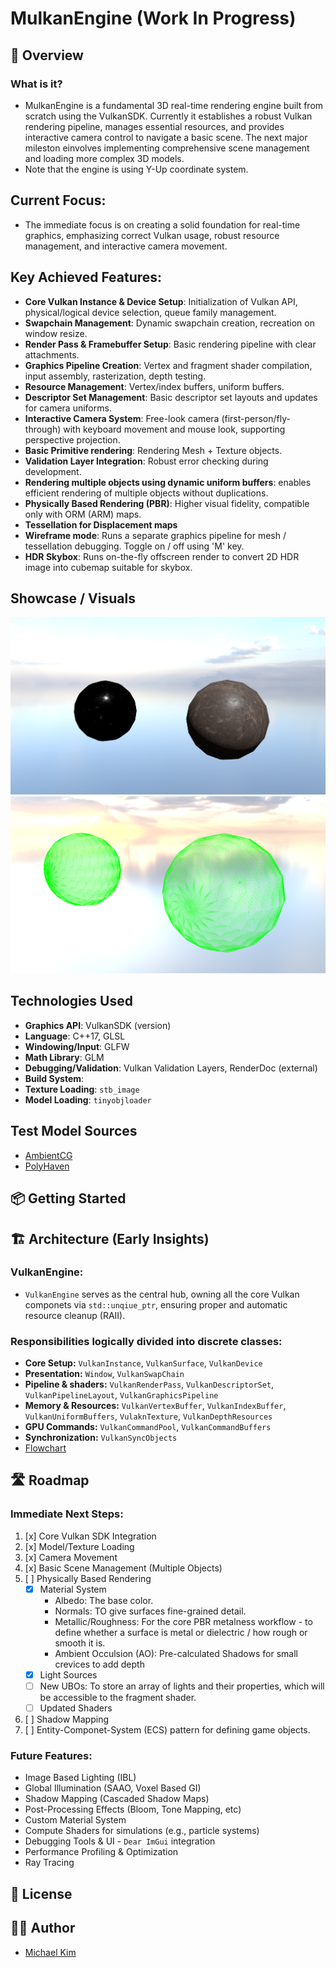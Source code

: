 # MulkanEngine (Work In Progress)

## 🚀 Overview

### What is it?
- MulkanEngine is a fundamental 3D real-time rendering engine built from scratch using the VulkanSDK. Currently it establishes a robust Vulkan rendering pipeline, manages essential resources, and provides interactive camera control to navigate a basic scene. The next major mileston einvolves implementing comprehensive scene management and loading more complex 3D models.
- Note that the engine is using Y-Up coordinate system.

## Current Focus:
- The immediate focus is on creating a solid foundation for real-time graphics, emphasizing correct Vulkan usage, robust resource management, and interactive camera movement.

## Key Achieved Features:
- **Core Vulkan Instance & Device Setup**: Initialization of Vulkan API, physical/logical device selection, queue family management.
- **Swapchain Management**: Dynamic swapchain creation, recreation on window resize.
- **Render Pass & Framebuffer Setup**: Basic rendering pipeline with clear attachments.
- **Graphics Pipeline Creation**: Vertex and fragment shader compilation, input assembly, rasterization, depth testing.
- **Resource Management**: Vertex/index buffers, uniform buffers.
- **Descriptor Set Management**: Basic descriptor set layouts and updates for camera uniforms.
- **Interactive Camera System**: Free-look camera (first-person/fly-through) with keyboard movement and mouse look, supporting perspective projection.
- **Basic Primitive rendering**: Rendering Mesh + Texture objects.
- **Validation Layer Integration**: Robust error checking during development.
- **Rendering multiple objects using dynamic uniform buffers**: enables efficient rendering of multiple objects without duplications.
- **Physically Based Rendering (PBR)**: Higher visual fidelity, compatible only with ORM (ARM) maps.
- **Tessellation for Displacement maps**
- **Wireframe mode**: Runs a separate graphics pipeline for mesh / tessellation debugging. Toggle on / off using 'M' key.
- **HDR Skybox**: Runs on-the-fly offscreen render to convert 2D HDR image into cubemap suitable for skybox.


## Showcase / Visuals

![PBR Preview](doc_assets/pbr_screenshot.png)
![Wireframe Preview](doc_assets/wireframe_screenshot.png)

## Technologies Used

- **Graphics API**: VulkanSDK (version)
- **Language**: C++17, GLSL
- **Windowing/Input**: GLFW
- **Math Library**: GLM
- **Debugging/Validation**: Vulkan Validation Layers, RenderDoc (external)
- **Build System**:
- **Texture Loading**: `stb_image`
- **Model Loading**: `tinyobjloader`

## Test Model Sources
- [AmbientCG](https://ambientcg.com/)
- [PolyHaven](https://polyhaven.com/)

## 📦 Getting Started

## 🏗️ Architecture (Early Insights)

### VulkanEngine:
- `VulkanEngine` serves as the central hub, owning all the core Vulkan componets via `std::unqiue_ptr`, ensuring proper and automatic resource cleanup (RAII).

### Responsibilities logically divided into discrete classes:
- **Core Setup:** `VulkanInstance`, `VulkanSurface`, `VulkanDevice`
- **Presentation:** `Window`, `VulkanSwapChain`
- **Pipeline & shaders:** `VulkanRenderPass`, `VulkanDescriptorSet`, `VulkanPipelineLayout`, `VulkanGraphicsPipeline`
- **Memory & Resources:** `VulkanVertexBuffer`, `VulkanIndexBuffer`, `VulkanUniformBuffers`, `VulaknTexture`, `VulkanDepthResources`
- **GPU Commands:** `VulkanCommandPool`, `VulkanCommandBuffers`
- **Synchronization:** `VulkanSyncObjects`
- [Flowchart](https://www.mermaidchart.com/app/projects/900d5192-a6e3-4c50-9c65-1af10034bb97/diagrams/9bec9c97-8039-4d93-8f35-2942a6d0b8f0/version/v0.1/edit)

## 🛣️ Roadmap

### Immediate Next Steps:
1. [x] Core Vulkan SDK Integration
2. [x] Model/Texture Loading
3. [x] Camera Movement
4. [x] Basic Scene Management (Multiple Objects)
5. [ ] Physically Based Rendering
    - [x] Material System
        - Albedo: The base color.
        - Normals: TO give surfaces fine-grained detail.
        - Metallic/Roughness: For the core PBR metalness workflow - to define whether a surface is metal or dielectric / how rough or smooth it is.
        - Ambient Occulsion (AO): Pre-calculated Shadows for small crevices to add depth
    - [x] Light Sources
    - [ ] New UBOs: To store an array of lights and their properties, which will be accessible to the fragment shader.
    - [ ] Updated Shaders
6. [ ] Shadow Mapping
7. [ ] Entity-Componet-System (ECS) pattern for defining game objects.


### Future Features:
- Image Based Lighting (IBL)
- Global Illumination (SAAO, Voxel Based GI)
- Shadow Mapping (Cascaded Shadow Maps)
- Post-Processing Effects (Bloom, Tone Mapping, etc)
- Custom Material System
- Compute Shaders for simulations (e.g., particle systems)
- Debugging Tools & UI - `Dear ImGui` integration
- Performance Profiling & Optimization
- Ray Tracing

## 📜 License

## 🧑‍💻 Author
- [Michael Kim](https://www.linkedin.com/in/michaeltk217/)


